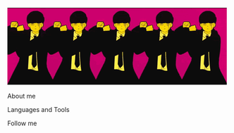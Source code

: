 ![Header](https://github.com/evgenypotashnikov/evgenypotashnikov/blob/main/assets/7346-test-pfpsgg.gif)

About me

Languages and Tools

Follow me